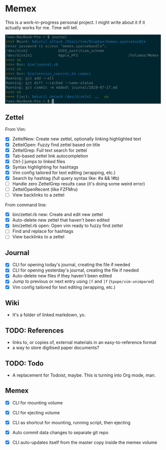 Memex
=====

This is a work-in-progress personal project. I might write about it if it
actually works for me. Time will tell.

![Screenshot of this project running](doc/example.png)


Zettel
------

From Vim:

 - [X] ZettelNew: Create new zettel, optionally linking highlighted text
 - [X] ZettelOpen: Fuzzy find zettel based on title
 - [X] ZettelGrep: Full text search for zettel
 - [X] Tab-based zettel link autocompletion
 - [X] Ctrl-] jumps to linked files
 - [X] Syntax highlighting for hashtags
 - [X] Vim config tailored for text editing (wrapping, etc.)
 - [X] Search by hashtag (full query syntax like: #a && !#b)
 - [ ] Handle zero ZettelGrep results case (it's doing some weird error)
 - [ ] ZettelOpenRecent (like FZFMru)
 - [ ] View backlinks to a zettel

From command line:

 - [X] bin/zettel.rb new: Create and edit new zettel
 - [X] Auto-delete new zettel that haven't been edited
 - [X] bin/zettel.rb open: Open vim ready to fuzzy find zettel
 - [ ] Find and replace for hashtags
 - [ ] View backlinks to a zettel

Journal
-------

 - [X] CLI for opening today's journal, creating the file if needed
 - [X] CLI for opening yesterday's journal, creating the file if needed
 - [X] Auto-delete new files if they haven't been edited
 - [X] Jump to previous or next entry using `[f` and `]f` (`tpope/vim-unimpared`)
 - [X] Vim config tailored for text editing (wrapping, etc.)

Wiki
----

 - It's a folder of linked markdown, yo.

TODO: References
----------------

 - links to, or copies of, external materials in an easy-to-reference
   format
 - a way to store digitised paper documents?

TODO: Todo
----------

 - A replacement for Todoist, maybe. This is turning into Org mode, man.

Memex
-----

 - [X] CLI for mounting volume
 - [X] CLI for ejecting volume
 - [X] CLI as shortcut for mounting, running script, then ejecting
 - [X] Auto commit data changes to separate git repo
 - [X] CLI auto-updates itself from the master copy inside the memex volume

